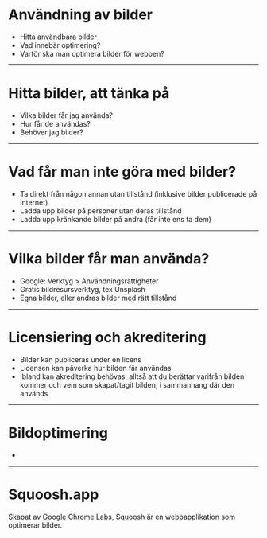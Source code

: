 # Användning av bilder
- Hitta användbara bilder
- Vad innebär optimering?
- Varför ska man optimera bilder för webben?

---

# Hitta bilder, att tänka på
- Vilka bilder får jag använda?
- Hur får de användas?
- Behöver jag bilder?

---

# Vad får man inte göra med bilder?
- Ta direkt från någon annan utan tillstånd (inklusive bilder publicerade på internet)
- Ladda upp bilder på personer utan deras tillstånd
- Ladda upp kränkande bilder på andra (får inte ens ta dem)

---

# Vilka bilder får man använda?
- Google: Verktyg > Användningsrättigheter
- Gratis bildresursverktyg, tex Unsplash
- Egna bilder, eller andras bilder med rätt tillstånd

---

# Licensiering och akreditering
- Bilder kan publiceras under en licens
- Licensen kan påverka hur bilden får användas
- Ibland kan akreditering behövas, alltså att du berättar varifrån bilden kommer och vem som skapat/tagit bilden, i sammanhang där den används

---

# Bildoptimering
- 

---

# Squoosh.app

Skapat av Google Chrome Labs, [Squoosh](https://squoosh.app/) är en webbapplikation som optimerar bilder.